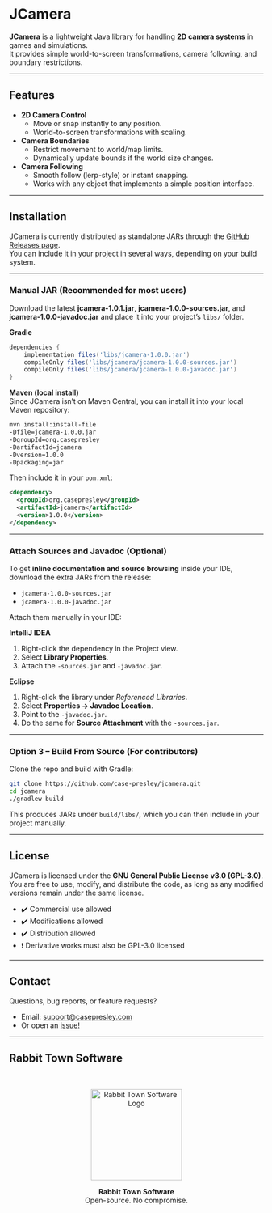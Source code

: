 # JCamera

**JCamera** is a lightweight Java library for handling **2D camera systems** in games and simulations.  
It provides simple world-to-screen transformations, camera following, and boundary restrictions.

---

## Features

- **2D Camera Control**
    - Move or snap instantly to any position.
    - World-to-screen transformations with scaling.
- **Camera Boundaries**
    - Restrict movement to world/map limits.
    - Dynamically update bounds if the world size changes.
- **Camera Following**
    - Smooth follow (lerp-style) or instant snapping.
    - Works with any object that implements a simple position interface.

---

## Installation

JCamera is currently distributed as standalone JARs through the [GitHub Releases page](https://github.com/case-presley/jcamera/releases).  
You can include it in your project in several ways, depending on your build system.  

---
### Manual JAR (Recommended for most users)

Download the latest **jcamera-1.0.1.jar**, **jcamera-1.0.0-sources.jar**, and **jcamera-1.0.0-javadoc.jar** and place it into your project’s `libs/` folder.  

**Gradle**  
```gradle
dependencies {
    implementation files('libs/jcamera-1.0.0.jar')
    compileOnly files('libs/jcamera/jcamera-1.0.0-sources.jar')  
    compileOnly files('libs/jcamera/jcamera-1.0.0-javadoc.jar')
}
```

**Maven (local install)**  
Since JCamera isn’t on Maven Central, you can install it into your local Maven repository:  

```bash
mvn install:install-file     
-Dfile=jcamera-1.0.0.jar     
-DgroupId=org.casepresley     
-DartifactId=jcamera     
-Dversion=1.0.0     
-Dpackaging=jar
```

Then include it in your `pom.xml`:  
```xml
<dependency>
  <groupId>org.casepresley</groupId>
  <artifactId>jcamera</artifactId>
  <version>1.0.0</version>
</dependency>
```

---
### Attach Sources and Javadoc (Optional)

To get **inline documentation and source browsing** inside your IDE, download the extra JARs from the release:  

- `jcamera-1.0.0-sources.jar`  
- `jcamera-1.0.0-javadoc.jar`  

Attach them manually in your IDE:  

**IntelliJ IDEA**  
1. Right-click the dependency in the Project view.  
2. Select **Library Properties**.  
3. Attach the `-sources.jar` and `-javadoc.jar`.  

**Eclipse**  
1. Right-click the library under *Referenced Libraries*.  
2. Select **Properties → Javadoc Location**.  
3. Point to the `-javadoc.jar`.  
4. Do the same for **Source Attachment** with the `-sources.jar`.  

---
### Option 3 – Build From Source (For contributors)

Clone the repo and build with Gradle:  

```bash
git clone https://github.com/case-presley/jcamera.git
cd jcamera
./gradlew build
```

This produces JARs under `build/libs/`, which you can then include in your project manually.  

---

## License

JCamera is licensed under the **GNU General Public License v3.0 (GPL-3.0)**.  
You are free to use, modify, and distribute the code, as long as any modified versions remain under the same license.

- ✔️ Commercial use allowed
- ✔️ Modifications allowed
- ✔️ Distribution allowed
- ❗ Derivative works must also be GPL-3.0 licensed

---

## Contact

Questions, bug reports, or feature requests?  
- Email: [support@casepresley.com](mailto:support@casepresley.com)
- Or open an [issue!](https://github.com/case-presley/jcamera/issues/new)

---


## Rabbit Town Software

<br/>

<p align="center">
  <img src="https://github.com/case-presley/misa-engine/blob/eb3aa63bad02385d2af4b7b130d1bde70e2a2715/assets/rabbittownlogo.jpg?raw=true" alt="Rabbit Town Software Logo" width="180"/>
</p>

<p align="center">
  <strong>Rabbit Town Software</strong><br/>
  Open-source. No compromise.
</p>

